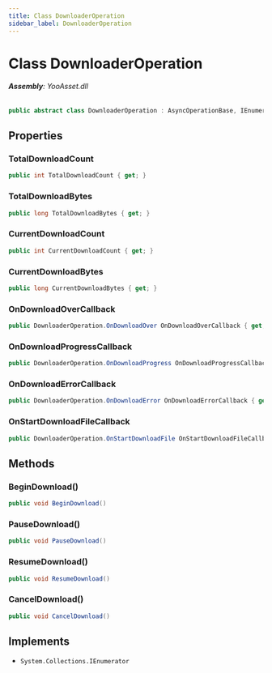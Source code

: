```yaml
---
title: Class DownloaderOperation
sidebar_label: DownloaderOperation
---
```

# Class DownloaderOperation


###### **Assembly**: YooAsset.dll

```csharp title="Declaration"
public abstract class DownloaderOperation : AsyncOperationBase, IEnumerator
```
## Properties
### TotalDownloadCount


```csharp title="Declaration"
public int TotalDownloadCount { get; }
```
### TotalDownloadBytes


```csharp title="Declaration"
public long TotalDownloadBytes { get; }
```
### CurrentDownloadCount


```csharp title="Declaration"
public int CurrentDownloadCount { get; }
```
### CurrentDownloadBytes


```csharp title="Declaration"
public long CurrentDownloadBytes { get; }
```
### OnDownloadOverCallback


```csharp title="Declaration"
public DownloaderOperation.OnDownloadOver OnDownloadOverCallback { get; set; }
```
### OnDownloadProgressCallback


```csharp title="Declaration"
public DownloaderOperation.OnDownloadProgress OnDownloadProgressCallback { get; set; }
```
### OnDownloadErrorCallback


```csharp title="Declaration"
public DownloaderOperation.OnDownloadError OnDownloadErrorCallback { get; set; }
```
### OnStartDownloadFileCallback


```csharp title="Declaration"
public DownloaderOperation.OnStartDownloadFile OnStartDownloadFileCallback { get; set; }
```
## Methods
### BeginDownload()


```csharp title="Declaration"
public void BeginDownload()
```
### PauseDownload()


```csharp title="Declaration"
public void PauseDownload()
```
### ResumeDownload()


```csharp title="Declaration"
public void ResumeDownload()
```
### CancelDownload()


```csharp title="Declaration"
public void CancelDownload()
```

## Implements

* `System.Collections.IEnumerator`
